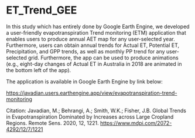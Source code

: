 # ET_Trend_GEE
In this study which has entirely done by Google Earth Engine, we developed a user-friendly evapotranspiration Trend monitoring (ETM) application that enables users to produce annual AET map for any user-selected year. Furthermore, users can obtain annual trends for Actual ET, Potential ET, Precipitation, and GPP trends, as well as monthly PP trend for any user-selected grid. Furthermore, the app can be used to produce animations (e.g., eight-day changes of Actual ET in Australia in 2018 are animated in the bottom left of the app).

The application is available in Google Earth Engine by link below:

https://javadian.users.earthengine.app/view/evapotranspiration-trend-monitoring


Citation: 
Javadian, M.; Behrangi, A.; Smith, W.K.; Fisher, J.B. Global Trends in Evapotranspiration Dominated by Increases across Large Cropland Regions. Remote Sens. 2020, 12, 1221.
https://www.mdpi.com/2072-4292/12/7/1221
